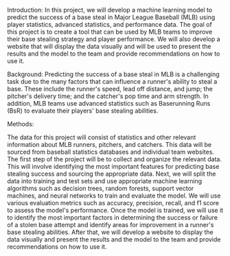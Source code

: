 Introduction: In this project, we will develop a machine learning model to predict the success of a base steal in Major League Baseball (MLB) using player statistics, advanced statistics, and performance data. The goal of this project is to create a tool that can be used by MLB teams to improve their base stealing strategy and player performance. We will also develop a website that will display the data visually and will be used to present the results and the model to the team and provide recommendations on how to use it.

Background: Predicting the success of a base steal in MLB is a challenging task due to the many factors that can influence a runner's ability to steal a base. These include the runner's speed, lead off distance, and jump; the pitcher's delivery time; and the catcher's pop time and arm strength. In addition, MLB teams use advanced statistics such as Baserunning Runs (BsR) to evaluate their players' base stealing abilities.

Methods:

The data for this project will consist of statistics and other relevant information about MLB runners, pitchers, and catchers. This data will be sourced from baseball statistics databases and individual team websites.
The first step of the project will be to collect and organize the relevant data. This will involve identifying the most important features for predicting base stealing success and sourcing the appropriate data.
Next, we will split the data into training and test sets and use appropriate machine learning algorithms such as decision trees, random forests, support vector machines, and neural networks to train and evaluate the model.
We will use various evaluation metrics such as accuracy, precision, recall, and f1 score to assess the model's performance.
Once the model is trained, we will use it to identify the most important factors in determining the success or failure of a stolen base attempt and identify areas for improvement in a runner's base stealing abilities.
After that, we will develop a website to display the data visually and present the results and the model to the team and provide recommendations on how to use it.
